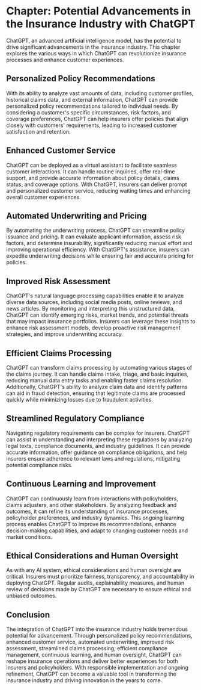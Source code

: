 Chapter: Potential Advancements in the Insurance Industry with ChatGPT
======================================================================

ChatGPT, an advanced artificial intelligence model, has the potential to drive significant advancements in the insurance industry. This chapter explores the various ways in which ChatGPT can revolutionize insurance processes and enhance customer experiences.

Personalized Policy Recommendations
-----------------------------------

With its ability to analyze vast amounts of data, including customer profiles, historical claims data, and external information, ChatGPT can provide personalized policy recommendations tailored to individual needs. By considering a customer's specific circumstances, risk factors, and coverage preferences, ChatGPT can help insurers offer policies that align closely with customers' requirements, leading to increased customer satisfaction and retention.

Enhanced Customer Service
-------------------------

ChatGPT can be deployed as a virtual assistant to facilitate seamless customer interactions. It can handle routine inquiries, offer real-time support, and provide accurate information about policy details, claims status, and coverage options. With ChatGPT, insurers can deliver prompt and personalized customer service, reducing waiting times and enhancing overall customer experiences.

Automated Underwriting and Pricing
----------------------------------

By automating the underwriting process, ChatGPT can streamline policy issuance and pricing. It can evaluate applicant information, assess risk factors, and determine insurability, significantly reducing manual effort and improving operational efficiency. With ChatGPT's assistance, insurers can expedite underwriting decisions while ensuring fair and accurate pricing for policies.

Improved Risk Assessment
------------------------

ChatGPT's natural language processing capabilities enable it to analyze diverse data sources, including social media posts, online reviews, and news articles. By monitoring and interpreting this unstructured data, ChatGPT can identify emerging risks, market trends, and potential threats that may impact insurance portfolios. Insurers can leverage these insights to enhance risk assessment models, develop proactive risk management strategies, and improve underwriting accuracy.

Efficient Claims Processing
---------------------------

ChatGPT can transform claims processing by automating various stages of the claims journey. It can handle claims intake, triage, and basic inquiries, reducing manual data entry tasks and enabling faster claims resolution. Additionally, ChatGPT's ability to analyze claim data and identify patterns can aid in fraud detection, ensuring that legitimate claims are processed quickly while minimizing losses due to fraudulent activities.

Streamlined Regulatory Compliance
---------------------------------

Navigating regulatory requirements can be complex for insurers. ChatGPT can assist in understanding and interpreting these regulations by analyzing legal texts, compliance documents, and industry guidelines. It can provide accurate information, offer guidance on compliance obligations, and help insurers ensure adherence to relevant laws and regulations, mitigating potential compliance risks.

Continuous Learning and Improvement
-----------------------------------

ChatGPT can continuously learn from interactions with policyholders, claims adjusters, and other stakeholders. By analyzing feedback and outcomes, it can refine its understanding of insurance processes, policyholder preferences, and industry dynamics. This ongoing learning process enables ChatGPT to improve its recommendations, enhance decision-making capabilities, and adapt to changing customer needs and market conditions.

Ethical Considerations and Human Oversight
------------------------------------------

As with any AI system, ethical considerations and human oversight are critical. Insurers must prioritize fairness, transparency, and accountability in deploying ChatGPT. Regular audits, explainability measures, and human review of decisions made by ChatGPT are necessary to ensure ethical and unbiased outcomes.

Conclusion
----------

The integration of ChatGPT into the insurance industry holds tremendous potential for advancement. Through personalized policy recommendations, enhanced customer service, automated underwriting, improved risk assessment, streamlined claims processing, efficient compliance management, continuous learning, and human oversight, ChatGPT can reshape insurance operations and deliver better experiences for both insurers and policyholders. With responsible implementation and ongoing refinement, ChatGPT can become a valuable tool in transforming the insurance industry and driving innovation in the years to come.
